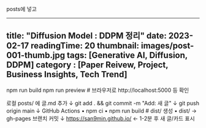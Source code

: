 posts에 넣고


---
title: "Diffusion Model : DDPM 정리"
date: 2023-02-17
readingTime: 20 
thumbnail: images/post-001-thumb.jpg
tags: [Generative AI, Diffusion, DDPM]
category : [Paper Reivew, Project, Business Insights, Tech Trend]
---


npm run build
npm run preview   # 브라우저로 http://localhost:5000 등 확인

로컬 posts/ 에 글.md 추가
        ↓
git add .  &&  git commit -m "Add: 새 글"
        ↓
git push origin main
        ↓
GitHub Actions
   • npm ci
   • npm run build       # dist/ 생성
   • dist/ → gh-pages 브랜치 커밋
        ↓
https://san9min.github.io/   ← 1-2분 후 새 글/카드 표시
